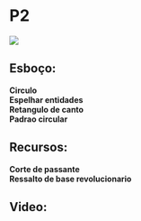 # P2
![](https://github.com/Natalnet/GCAD/blob/master/P2/P2.JPG)
## Esboço:
**Circulo**<br>
**Espelhar entidades** <br>
**Retangulo de canto**<br>
**Padrao circular**<br>


## Recursos:
**Corte de passante**<br>
**Ressalto de base revolucionario** <br>

## Video:
